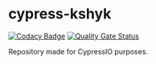 # cypress-kshyk

[![Codacy Badge](https://api.codacy.com/project/badge/Grade/e59966098aa64bf7a6fe0b235bc9f47c)](https://app.codacy.com/gh/kshyk/cypress-kshyk?utm_source=github.com&utm_medium=referral&utm_content=kshyk/cypress-kshyk&utm_campaign=Badge_Grade)
[![Quality Gate Status](https://sonarcloud.io/api/project_badges/measure?project=kshyk_cypress-kshyk&metric=alert_status)](https://sonarcloud.io/dashboard?id=kshyk_cypress-kshyk)

Repository made for CypressIO purposes.
